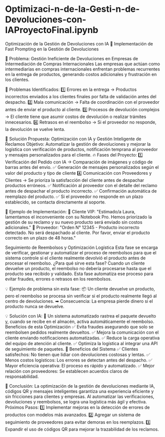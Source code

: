 # Optimizaci-n-de-la-Gesti-n-de-Devoluciones-con-IAProyectoFinal.ipynb
Optimización de la Gestión de Devoluciones con IA
🚀 Implementación de Fast Prompting en la Gestión de Devoluciones

📌 Problema: Gestión Ineficiente de Devoluciones en Empresas de Intermediación de Compras Internacionales
Las empresas que actúan como intermediarias en compras internacionales enfrentan problemas recurrentes en la entrega de productos, generando costos adicionales y frustración en los clientes.

🔴 Problemas Identificados:
1️⃣ Errores en la entrega → Productos incorrectos enviados a los clientes finales por falta de validación antes del despacho.
2️⃣ Mala comunicación → Falta de coordinación con el proveedor antes de enviar el producto al cliente.
3️⃣ Procesos de devolución complejos → El cliente tiene que asumir costos de devolución o realizar trámites innecesarios.
4️⃣ Retrasos en el reembolso → Si el proveedor no responde, la devolución se vuelve lenta.

🚀 Solución Propuesta: Optimización con IA y Gestión Inteligente de Reclamos
Objetivo: Automatizar la gestión de devoluciones y mejorar la logística con verificación de productos, notificación temprana al proveedor y mensajes personalizados para el cliente.
🔥 Fases del Proyecto:
1️⃣ Verificación del Pedido con IA → Comparación de imágenes y código de barras antes del envío.
✅ Generación de mensajes personalizados según el valor del producto y tipo de cliente
4️⃣ Comunicación con Proveedores y Clientes → Se prioriza la satisfacción del cliente antes de despachar productos erróneos.
✅ Notificación al proveedor con el detalle del reclamo antes de despachar el producto incorrecto. ✅ Confirmación automática de reemplazo del producto. ✅ Si el proveedor no responde en un plazo establecido, se contacta directamente al soporte.

📌 Ejemplo de Implementación: 🔹 Cliente VIP: "Estimado/a Laura, lamentamos el inconveniente con su Notebook Pro. Hemos priorizado la gestión de su reclamo y su nuevo producto será enviado sin costos adicionales." 🔹 Proveedor: "Orden N° 12345 - Producto incorrecto detectado. No será despachado al cliente. Por favor, enviar el producto correcto en un plazo de 48 horas."

 Seguimiento de Reembolsos y Optimización Logística Esta fase se encarga de verificar, gestionar y automatizar el proceso de reembolsos para que el sistema controle si el cliente realmente devolvió el producto antes de procesar el reembolso. ¿Para qué sirve esta fase? Cuando un cliente devuelve un producto, el reembolso no debería procesarse hasta que el producto sea recibido y validado. Esta fase automatiza ese proceso para evitar fraudes, errores o retrasos en los reembolsos.

💡 Ejemplo de problema sin esta fase: 📦 Un cliente devuelve un producto, pero el reembolso se procesa sin verificar si el producto realmente llegó al centro de devoluciones. ➡ Consecuencia: La empresa pierde dinero si el producto nunca se devuelve.

💡 Solución con IA: 📌 Un sistema automatizado rastrea el paquete devuelto y, cuando se recibe en el almacén, activa automáticamente el reembolso. Beneficios de esta Optimización ✅ Evita fraudes asegurando que solo se reembolsen pedidos realmente devueltos. ✅ Mejora la comunicación con el cliente enviando notificaciones automatizadas. ✅ Reduce la carga operativa del equipo de atención al cliente. ✅ Optimiza la logística al integrar una API de seguimiento de paquetes.  🚀 Beneficios del Sistema ✅ Clientes satisfechos: No tienen que lidiar con devoluciones costosas y lentas. ✅ Menos costos logísticos: Los errores se detectan antes del despacho. ✅ Mayor eficiencia operativa: El proceso es rápido y automatizado. ✅ Mejor relación con proveedores: Se establecen acuerdos claros de responsabilidad.

🔹 Conclusión: La optimización de la gestión de devoluciones mediante IA, códigos QR y mensajes inteligentes garantiza una experiencia eficiente y sin fricciones para clientes y empresas. Al automatizar las verificaciones, devoluciones y reembolsos, se logra una logística más ágil y efectiva. Próximos Pasos: 1️⃣ Implementar mejoras en la detección de errores de productos con modelos más avanzados. 2️⃣ Agregar un sistema de seguimiento de proveedores para evitar demoras en los reemplazos. 3️⃣ Expandir el uso de códigos QR para mejorar la trazabilidad de los reclamos.





